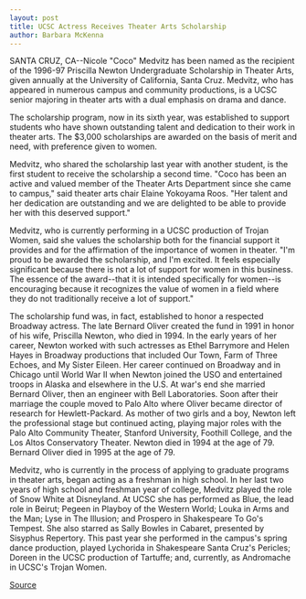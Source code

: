 ```yaml
---
layout: post
title: UCSC Actress Receives Theater Arts Scholarship
author: Barbara McKenna
---
```


SANTA CRUZ, CA--Nicole "Coco" Medvitz has been named as the recipient of  the 1996-97 Priscilla Newton Undergraduate Scholarship in Theater Arts,  given annually at the University of California, Santa Cruz. Medvitz, who has  appeared in numerous campus and community productions, is a UCSC senior  majoring in theater arts with a dual emphasis on drama and dance.

The scholarship program, now in its sixth year, was established to  support students who have shown outstanding talent and dedication to their  work in theater arts. The $3,000 scholarships are awarded on the basis of  merit and need, with preference given to women.

Medvitz, who shared the scholarship last year with another student, is  the first student to receive the scholarship a second time. "Coco has been an  active and valued member of the Theater Arts Department since she came to  campus," said theater arts chair Elaine Yokoyama Roos. "Her talent and her  dedication are outstanding and we are delighted to be able to provide her  with this deserved support."

Medvitz, who is currently performing in a UCSC production of Trojan  Women, said she values the scholarship both for the financial support it  provides and for the affirmation of the importance of women in theater. "I'm  proud to be awarded the scholarship, and I'm excited. It feels especially  significant because there is not a lot of support for women in this business.  The essence of the award--that it is intended specifically for women--is  encouraging because it recognizes the value of women in a field where they  do not traditionally receive a lot of support."

The scholarship fund was, in fact, established to honor a respected  Broadway actress. The late Bernard Oliver created the fund in 1991 in honor  of his wife, Priscilla Newton, who died in 1994. In the early years of her  career, Newton worked with such actresses as Ethel Barrymore and Helen  Hayes in Broadway productions that included Our Town, Farm of Three  Echoes, and My Sister Eileen. Her career continued on Broadway and in  Chicago until World War II when Newton joined the USO and entertained  troops in Alaska and elsewhere in the U.S. At war's end she married Bernard  Oliver, then an engineer with Bell Laboratories. Soon after their marriage  the couple moved to Palo Alto where Oliver became director of research for  Hewlett-Packard. As mother of two girls and a boy, Newton left the  professional stage but continued acting, playing major roles with the Palo  Alto Community Theater, Stanford University, Foothill College, and the Los  Altos Conservatory Theater. Newton died in 1994 at the age of 79. Bernard  Oliver died in 1995 at the age of 79.

Medvitz, who is currently in the process of applying to graduate  programs in theater arts, began acting as a freshman in high school. In her  last two years of high school and freshman year of college, Medvitz played  the role of Snow White at Disneyland. At UCSC she has performed as Blue,  the lead role in Beirut; Pegeen in Playboy of the Western World; Louka in  Arms and the Man; Lyse in The Illusion; and Prospero in Shakespeare To Go's  Tempest. She also starred as Sally Bowles in Cabaret, presented by Sisyphus  Repertory. This past year she performed in the campus's spring dance  production, played Lychorida in Shakespeare Santa Cruz's Pericles; Doreen in  the UCSC production of Tartuffe; and, currently, as Andromache in UCSC's  Trojan Women.

[Source](http://www1.ucsc.edu/news_events/press_releases/archive/96-97/03-97/031397-UCSC_actress_receiv.html "Permalink to 031397-UCSC_actress_receiv")